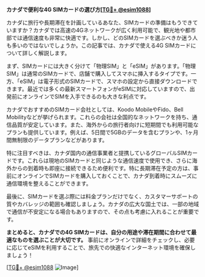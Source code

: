 **カナダで便利な4G SIMカードの選び方[[TG💪+ @esim1088](https://t.me/s/esim1088)]**

カナダに旅行や長期滞在を計画しているあなた、SIMカードの準備はもうできていますか？カナダでは高速の4Gネットワークが広く利用可能で、観光地や都市部では通信速度も非常に快適です。しかし、どのSIMカードを選ぶべきか迷う人も多いのではないでしょうか。この記事では、カナダで使える4G SIMカードについて詳しく解説します。

まず、SIMカードには大きく分けて「物理SIM」と「eSIM」があります。「物理SIM」は通常のSIMカードで、店舗で購入してスマホに挿入するタイプです。一方、「eSIM」は電子形式のSIMカードで、スマホの設定から直接ダウンロードできます。最近では多くの最新スマートフォンがeSIMに対応していますので、出発前にオンラインでSIMを入手できるのも大きな利点です。

カナダでおすすめのSIMカード会社としては、Koodo MobileやFido、Bell Mobilityなどが挙げられます。これらの会社は全国的なネットワークを持ち、通信品質が安定しています。また、海外からの旅行者向けに短期間でも利用可能なプランも提供しています。例えば、5日間で5GBのデータを含むプランや、1ヶ月間無制限のデータプランなどがあります。

特に注目すべきは、カナダ国内の通信事業者と提携しているグローバルSIMカードです。これらは現地のSIMカードと同じような通信速度で使用でき、さらに海外からの到着時も即座に接続できるため便利です。特に長期滞在予定の方は、事前にオンラインでSIMカードを購入しておくことで、カナダ到着時にスムーズに通信環境を整えることができます。

最後に、SIMカードを選ぶ際には料金プランだけでなく、カスタマーサポートの質やカバレッジの範囲も確認しましょう。カナダの広大な国土では、一部の地域で通信が不安定になる場合もありますので、その点も考慮に入れることが重要です。

**まとめると、カナダでの4G SIMカードは、自分の用途や滞在期間に合わせて最適なものを選ぶことが大切です。** 事前にオンラインで詳細をチェックし、必要に応じてeSIMを利用することで、旅先での快適なインターネット環境を確保しましょう！

[[TG💪+ @esim1088](https://t.me/s/esim1088) ![Image](https://i.postimg.cc/Y0z9fWf4/image.png)]